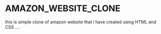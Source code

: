 # AMAZON_WEBSITE_CLONE
this is simple clone of amazon website that i have created using HTML and CSS .... 
